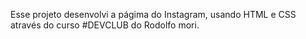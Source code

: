 Esse projeto desenvolvi a págima do Instagram, usando HTML e CSS através do curso #DEVCLUB do Rodolfo mori.
